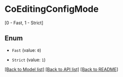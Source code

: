 # CoEditingConfigMode

[0 - Fast, 1 - Strict]

## Enum

* `Fast` (value: `0`)

* `Strict` (value: `1`)

[[Back to Model list]](../README.md#documentation-for-models) [[Back to API list]](../README.md#documentation-for-api-endpoints) [[Back to README]](../README.md)


